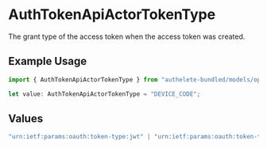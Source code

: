 # AuthTokenApiActorTokenType

The grant type of the access token when the access token was created.


## Example Usage

```typescript
import { AuthTokenApiActorTokenType } from "authelete-bundled/models/operations";

let value: AuthTokenApiActorTokenType = "DEVICE_CODE";
```

## Values

```typescript
"urn:ietf:params:oauth:token-type:jwt" | "urn:ietf:params:oauth:token-type:access_token" | "urn:ietf:params:oauth:token-type:refresh_token" | "urn:ietf:params:oauth:token-type:id_token" | "urn:ietf:params:oauth:token-type:saml1" | "urn:ietf:params:oauth:token-type:saml2" | "DEVICE_CODE" | "TOKEN_EXCHANGE" | "JWT_BEARER"
```